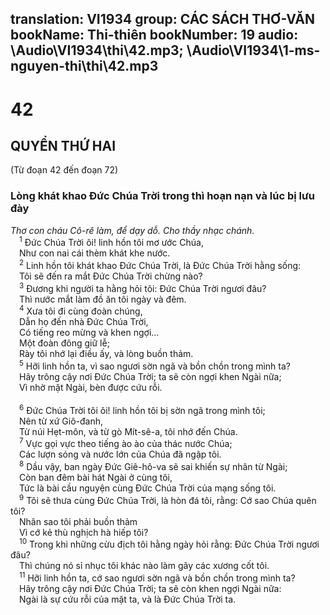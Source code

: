 translation: VI1934
group: CÁC SÁCH THƠ-VĂN
bookName: Thi-thiên 
bookNumber: 19
audio: \Audio\VI1934\thi\42.mp3; \Audio\VI1934\1-ms-nguyen-thi\thi\42.mp3
-------

<div class="title"><h1>42</h1><h2>QUYỂN THỨ HAI</h2><p>(Từ đoạn 42 đến đoạn 72)</p><h3>Lòng khát khao Đức Chúa Trời trong thì hoạn nạn và lúc bị lưu đày</h3><i>Thơ con cháu Cô-rê làm, để dạy dỗ. Cho thầy nhạc chánh.</i></div>
<span class="verse thi_42_1"> <sup>1</sup> Đức Chúa Trời ôi! linh hồn tôi mơ ước Chúa, <br/> Như con nai cái thèm khát khe nước. <br/></span>
<span class="verse thi_42_2"> <sup>2</sup> Linh hồn tôi khát khao Đức Chúa Trời, là Đức Chúa Trời hằng sống: <br/> Tôi sẽ đến ra mắt Đức Chúa Trời chừng nào? <br/></span>
<span class="verse thi_42_3"> <sup>3</sup> Đương khi người ta hằng hỏi tôi: Đức Chúa Trời ngươi đâu? <br/> Thì nước mắt làm đồ ăn tôi ngày và đêm. <br/></span>
<span class="verse thi_42_4"> <sup>4</sup> Xưa tôi đi cùng đoàn chúng, <br/> Dẫn họ đến nhà Đức Chúa Trời, <br/> Có tiếng reo mừng và khen ngợi… <br/> Một đoàn đông giữ lễ; <br/> Rày tôi nhớ lại điều ấy, và lòng buồn thảm. <br/></span>
<span class="verse thi_42_5"> <sup>5</sup> Hỡi linh hồn ta, vì sao ngươi sờn ngã và bồn chồn trong mình ta? <br/> Hãy trông cậy nơi Đức Chúa Trời; ta sẽ còn ngợi khen Ngài nữa; <br/> Vì nhờ mặt Ngài, bèn được cứu rỗi. <br/> <br/></span>
<span class="verse thi_42_6"> <sup>6</sup> Đức Chúa Trời tôi ôi! linh hồn tôi bị sờn ngã trong mình tôi; <br/> Nên từ xứ Giô-đanh, <br/> Từ núi Hẹt-môn, và từ gò Mít-sê-a, tôi nhớ đến Chúa. <br/></span>
<span class="verse thi_42_7"> <sup>7</sup> Vực gọi vực theo tiếng ào ào của thác nước Chúa; <br/> Các lượn sóng và nước lớn của Chúa đã ngập tôi. <br/></span>
<span class="verse thi_42_8"> <sup>8</sup> Dầu vậy, ban ngày Đức Giê-hô-va sẽ sai khiến sự nhân từ Ngài; <br/> Còn ban đêm bài hát Ngài ở cùng tôi, <br/> Tức là bài cầu nguyện cùng Đức Chúa Trời của mạng sống tôi. <br/></span>
<span class="verse thi_42_9"> <sup>9</sup> Tôi sẽ thưa cùng Đức Chúa Trời, là hòn đá tôi, rằng: Cớ sao Chúa quên tôi? <br/> Nhân sao tôi phải buồn thảm <br/> Vì cớ kẻ thù nghịch hà hiếp tôi? <br/></span>
<span class="verse thi_42_10"> <sup>10</sup> Trong khi những cừu địch tôi hằng ngày hỏi rằng: Đức Chúa Trời ngươi đâu? <br/> Thì chúng nó sỉ nhục tôi khác nào làm gãy các xương cốt tôi. <br/></span>
<span class="verse thi_42_11"> <sup>11</sup> Hỡi linh hồn ta, cớ sao ngươi sờn ngã và bồn chồn trong mình ta? <br/> Hãy trông cậy nơi Đức Chúa Trời; ta sẽ còn khen ngợi Ngài nữa: <br/> Ngài là sự cứu rỗi của mặt ta, và là Đức Chúa Trời ta. <br/></span>
